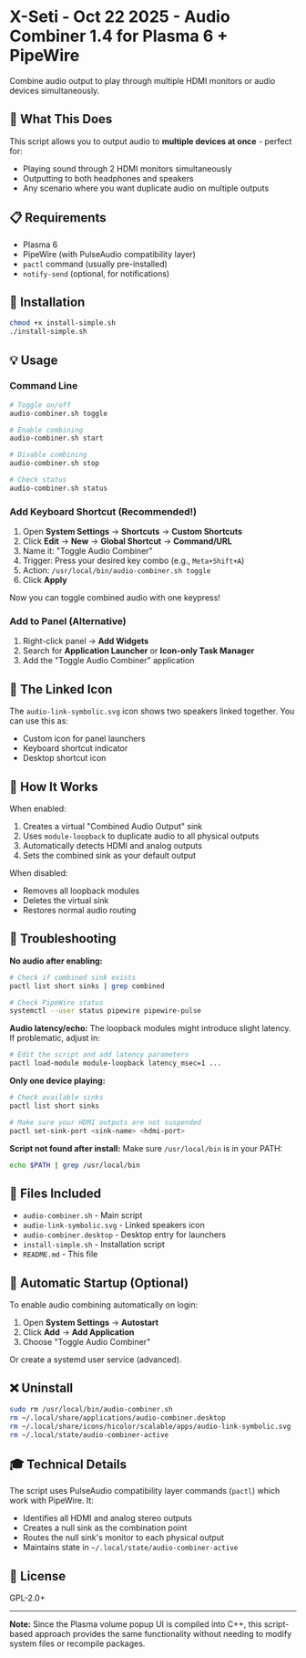 # X-Seti - Oct 22 2025 - Audio Combiner 1.4 for Plasma 6 + PipeWire

Combine audio output to play through multiple HDMI monitors or audio devices simultaneously.

## 🎯 What This Does

This script allows you to output audio to **multiple devices at once** - perfect for:
- Playing sound through 2 HDMI monitors simultaneously
- Outputting to both headphones and speakers
- Any scenario where you want duplicate audio on multiple outputs

## 📋 Requirements

- Plasma 6
- PipeWire (with PulseAudio compatibility layer)
- `pactl` command (usually pre-installed)
- `notify-send` (optional, for notifications)

## 🚀 Installation

```bash
chmod +x install-simple.sh
./install-simple.sh
```

## 💡 Usage

### Command Line

```bash
# Toggle on/off
audio-combiner.sh toggle

# Enable combining
audio-combiner.sh start

# Disable combining
audio-combiner.sh stop

# Check status
audio-combiner.sh status
```

### Add Keyboard Shortcut (Recommended!)

1. Open **System Settings** → **Shortcuts** → **Custom Shortcuts**
2. Click **Edit** → **New** → **Global Shortcut** → **Command/URL**
3. Name it: "Toggle Audio Combiner"
4. Trigger: Press your desired key combo (e.g., `Meta+Shift+A`)
5. Action: `/usr/local/bin/audio-combiner.sh toggle`
6. Click **Apply**

Now you can toggle combined audio with one keypress!

### Add to Panel (Alternative)

1. Right-click panel → **Add Widgets**
2. Search for **Application Launcher** or **Icon-only Task Manager**
3. Add the "Toggle Audio Combiner" application

## 🎨 The Linked Icon

The `audio-link-symbolic.svg` icon shows two speakers linked together. You can use this as:
- Custom icon for panel launchers
- Keyboard shortcut indicator
- Desktop shortcut icon

## 🔧 How It Works

When enabled:
1. Creates a virtual "Combined Audio Output" sink
2. Uses `module-loopback` to duplicate audio to all physical outputs
3. Automatically detects HDMI and analog outputs
4. Sets the combined sink as your default output

When disabled:
- Removes all loopback modules
- Deletes the virtual sink
- Restores normal audio routing

## 🐛 Troubleshooting

**No audio after enabling:**
```bash
# Check if combined sink exists
pactl list short sinks | grep combined

# Check PipeWire status
systemctl --user status pipewire pipewire-pulse
```

**Audio latency/echo:**
The loopback modules might introduce slight latency. If problematic, adjust in:
```bash
# Edit the script and add latency parameters
pactl load-module module-loopback latency_msec=1 ...
```

**Only one device playing:**
```bash
# Check available sinks
pactl list short sinks

# Make sure your HDMI outputs are not suspended
pactl set-sink-port <sink-name> <hdmi-port>
```

**Script not found after install:**
Make sure `/usr/local/bin` is in your PATH:
```bash
echo $PATH | grep /usr/local/bin
```

## 📝 Files Included

- `audio-combiner.sh` - Main script
- `audio-link-symbolic.svg` - Linked speakers icon
- `audio-combiner.desktop` - Desktop entry for launchers
- `install-simple.sh` - Installation script
- `README.md` - This file

## 🔄 Automatic Startup (Optional)

To enable audio combining automatically on login:

1. Open **System Settings** → **Autostart**
2. Click **Add** → **Add Application**
3. Choose "Toggle Audio Combiner"

Or create a systemd user service (advanced).

## ❌ Uninstall

```bash
sudo rm /usr/local/bin/audio-combiner.sh
rm ~/.local/share/applications/audio-combiner.desktop
rm ~/.local/share/icons/hicolor/scalable/apps/audio-link-symbolic.svg
rm ~/.local/state/audio-combiner-active
```

## 🎓 Technical Details

The script uses PulseAudio compatibility layer commands (`pactl`) which work with PipeWire. It:
- Identifies all HDMI and analog stereo outputs
- Creates a null sink as the combination point
- Routes the null sink's monitor to each physical output
- Maintains state in `~/.local/state/audio-combiner-active`

## 📜 License

GPL-2.0+

---

**Note:** Since the Plasma volume popup UI is compiled into C++, this script-based approach provides the same functionality without needing to modify system files or recompile packages.
